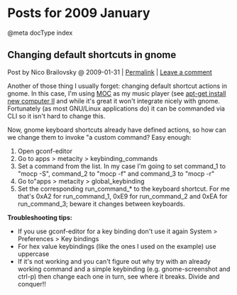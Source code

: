 # Posts for 2009 January

@meta docType index

## Changing default shortcuts in gnome

Post by Nico Brailovsky @ 2009-01-31 | [Permalink](md_blog/2009/0131_Changingdefaultshortcutsingnome.md)  | [Leave a comment](https://github.com/nicolasbrailo/nicolasbrailo.github.io/issues/new?title=Comment@md_blog/2009/0131_Changingdefaultshortcutsingnome.md&body=I%20have%20a%20comment!)

Another of those thing I usually forget: changing default shortcut actions in gnome. In this case, I'm using
[MOC](http://moc.daper.net/) as my music player (see
[apt-get install new computer II](md_blog/2008/1228_aptgetinstallnewcomputerII.md) and while it's great it won't integrate nicely with gnome. Fortunately (as most GNU/Linux applications do) it can be commanded via CLI so it isn't hard to change this.

Now, gnome keyboard shortcuts already have defined actions, so how can we change them to invoke "a custom command? Easy enough:

1. Open gconf-editor
2. Go to apps > metacity > keybinding\_commands
3. Set a command from the list. In my case I'm going to set command\_1 to "mocp -S", command\_2 to "mocp -f" and command\_3 to "mocp -r"
4. Go to"apps > metacity > global\_keybinding
5. Set the corresponding run\_command\_\* to the keyboard shortcut. For me that's 0xA2 for run\_command\_1, 0xE9 for run\_command\_2 and 0xEA for run\_command\_3; beware it changes between keyboards.

**Troubleshooting tips:**
* If you use gconf-editor for a key binding don't use it again System > Preferences > Key bindings
* For hex value keybindings (like the ones I used on the example) use uppercase
* If it's not working and you can't figure out why try with an already working command and a simple keybinding (e.g. gnome-screenshot and ctrl-p) then change each one in turn, see where it breaks. Divide and conquer!!



